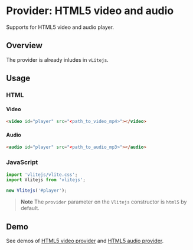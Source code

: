 # Provider: HTML5 video and audio

Supports for HTML5 video and audio player.

## Overview

The provider is already inludes in `vLitejs`.

## Usage

### HTML

#### Video

```html
<video id="player" src="<path_to_video_mp4>"></video>
```

#### Audio

```html
<audio id="player" src="<path_to_audio_mp3>"></audio>
```

### JavaScript

```js
import 'vlitejs/vlite.css';
import Vlitejs from 'vlitejs';

new Vlitejs('#player');
```

> **Note** The `provider` parameter on the `Vlitejs` constructor is `html5` by default.

## Demo

See demos of [HTML5 video provider](https://glitch.com/edit/#!/vlitejs-html5-video?previewSize=50&attributionHidden=false&sidebarCollapsed=false&path=index.html&previewFirst=false) and [HTML5 audio provider](https://glitch.com/edit/#!/vlitejs-html5-audio?previewSize=50&attributionHidden=false&sidebarCollapsed=false&path=index.html&previewFirst=false).
